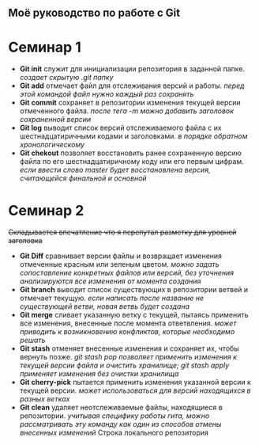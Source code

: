 ## Моё руководство по работе с Git
# Семинар 1
* **Git init** служит для инициализации репозитория в заданной папке. *cоздает скрытую .git папку*
* **Git add** отмечает файл для отслеживания версий и работы. *перед этой командой файл нужно каждый раз сохранять*
* **Git commit** сохраняет в репозитории изменения текущей версии отмеченного файла. *после тега -m можно добавить заголовок сохраненной версии*
* **Git log** выводит список версий отслеживаемого файла с их шестнадцатиричными кодами и заголовками. *в порядке обратном хронологическому*
* **Git chekout** позволяет восстановить ранее сохраненную версию файла по его шестнадцатиричному коду или его первым цифрам. *если ввести слово master будет восстановлена версия, считающейся финальной и основной*
# Семинар 2
 ~~Складывается впечатление что я перепутал разметку для уровней заголовка~~
* **Git Diff** сравнивает версии файлы и возвращает изменения отмеченные красным или зеленым цветом. *можно задать сопоставление конкретных файлов или версий, без уточнения анализируются все изменения от момента создания*
* **Git branch** выводит список существующих в репозитории ветвей и отмечает текущую. *если написать после название не существующей ветви, новая ветвь будет создана*
* **Git merge** сливает указанную ветку с текущей, пытаясь применить все изменения, внесенные после момента ответвления. *может приводить к возникновению конфликтов, которые необходимо решать*
* **Git stash** отменяет внесенные изменения и сохраняет их, чтобы вернуть позже. *git stash pop позволяет применить изменения к текущей версии файла и очистить хранилище; git stash apply применяет изменения без очистки хранилища*
* **Git cherry-pick** пытается применить изменения указанной версии к текущей версии. *может использоваться для версий находящихся в разных ветках*
* **Git clean** удаляет неотслеживаемые файлы, находящиеся в репозитории. *учитывая специфику работы гита, можно рассматривать эту команду как один из способов отмены внесенных изменений*
Строка локального репозитория